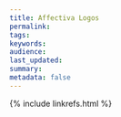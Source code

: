 ```yaml
---
title: Affectiva Logos 
permalink: 
tags: 
keywords: 
audience: 
last_updated: 
summary:  
metadata: false
---
```

{% include linkrefs.html %}
